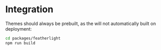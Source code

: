 # Integration

Themes should always be prebuilt, as the will not automatically built on deployment:

```bash
cd packages/featherlight
npm run build
```
